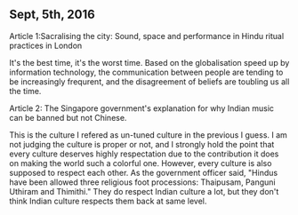 Sept, 5th, 2016
---

Article 1:Sacralising the city: Sound, space and performance in Hindu ritual practices in London

It's the best time, it's the worst time. Based on the globalisation speed up by information technology, the communication between people are tending to be increasingly frequrent, and the disagreement of beliefs are toubling us all the time.

Article 2: The Singapore government's explanation for why Indian music can be banned but not Chinese.

This is the culture I refered as un-tuned culture in the previous I guess. I am not judging the culture is proper or not, and I strongly hold the point that every culture deserves highly respectation due to the contribution it does on making the world such a colorful one. However, every culture is also supposed to respect each other. As the government officer said, "Hindus have been allowed three religious foot processions: Thaipusam, Panguni Uthiram and Thimithi." They do respect Indian culture a lot, but they don't think Indian culture respects them back at same level.